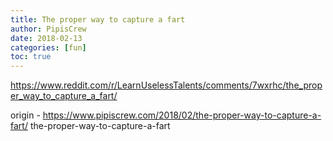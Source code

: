 ```yaml
---
title: The proper way to capture a fart
author: PipisCrew
date: 2018-02-13
categories: [fun]
toc: true
---
```


https://www.reddit.com/r/LearnUselessTalents/comments/7wxrhc/the_proper_way_to_capture_a_fart/

origin - https://www.pipiscrew.com/2018/02/the-proper-way-to-capture-a-fart/ the-proper-way-to-capture-a-fart